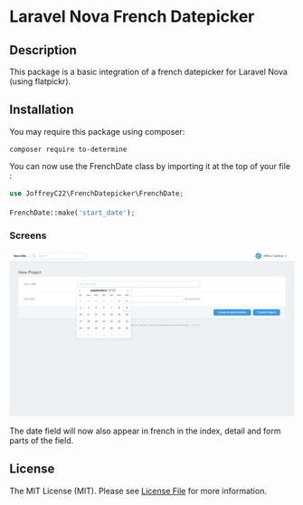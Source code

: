 Laravel Nova French Datepicker
===============================

## Description

This package is a basic integration of a french datepicker for Laravel Nova (using flatpickr).

## Installation

You may require this package using composer:

```
composer require to-determine
```

You can now use the FrenchDate class by importing it at the top of your file :

```php
use JoffreyC22\FrenchDatepicker\FrenchDate;

FrenchDate::make('start_date');
```

### Screens

<img src="https://raw.githubusercontent.com/JoffreyC22/nova-french-datepicker/master/screens/screen1.png">

The date field will now also appear in french in the index, detail and form parts of the field.

## License

The MIT License (MIT). Please see [License File](LICENSE.md) for more information.
